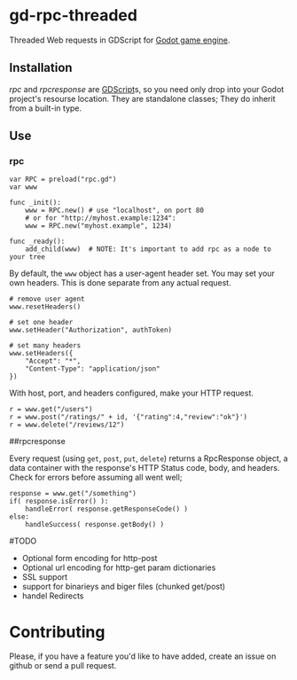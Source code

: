 gd-rpc-threaded
======

Threaded Web requests in GDScript for [Godot game engine](github.com/okamstudio/godot).

## Installation
*rpc* and *rpcresponse* are [GDScript](https://github.com/okamstudio/godot/wiki/gdscript)s, so you need only drop into your Godot project's resourse location. They are standalone classes; They do inherit from a built-in type.

## Use

### rpc

```
var RPC = preload("rpc.gd")
var www

func _init():
    www = RPC.new() # use "localhost", on port 80
    # or for "http://myhost.example:1234":
    www = RPC.new("myhost.example", 1234)

func _ready():
    add_child(www)  # NOTE: It's important to add rpc as a node to your tree
```

By default, the `www` object has a user-agent header set. You may set your own headers. This is done separate from any actual request.

```
# remove user agent
www.resetHeaders()

# set one header
www.setHeader("Authorization", authToken)

# set many headers
www.setHeaders({
    "Accept": "*",
    "Content-Type": "application/json"
})
```

With host, port, and headers configured, make your HTTP request.

```
r = www.get("/users")
r = www.post("/ratings/" + id, '{"rating":4,"review":"ok"}')
r = www.delete("/reviews/12")
```

##rpcresponse

Every request (using `get`, `post`, `put`, `delete`) returns a RpcResponse object, a data container with the response's HTTP Status code, body, and headers. Check for errors before assuming all went well;

```
response = www.get("/something")
if( response.isError() ):
    handleError( response.getResponseCode() )
else:
    handleSuccess( response.getBody() )
```

#TODO
* Optional form encoding for http-post
* Optional url encoding for http-get param dictionaries
* SSL support
* support for binarieys and biger files (chunked get/post)
* handel Redirects

# Contributing

Please, if you have a feature you'd like to have added, create an issue on github or send a pull request.
